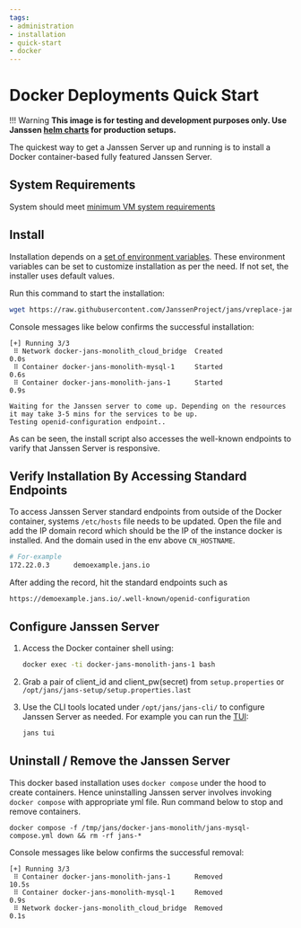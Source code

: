 ```yaml
---
tags:
- administration
- installation
- quick-start
- docker
---
```


# Docker Deployments Quick Start

!!! Warning 
    **This image is for testing and development purposes only. Use Janssen [helm charts](https://github.com/JanssenProject/jans/tree/main/charts/janssen) for production setups.**



The quickest way to get a Janssen Server up and running is to install a Docker container-based fully featured Janssen Server.

## System Requirements

System should meet [minimum VM system requirements](../vm-install/vm-requirements.md)

## Install

Installation depends on a [set of environment variables](https://github.com/JanssenProject/jans/tree/main/docker-jans-monolith#environment-variables).
These environment variables can be set to customize installation as per the need. If not set, the installer uses default values.

Run this command to start the installation:

```bash
wget https://raw.githubusercontent.com/JanssenProject/jans/vreplace-janssen-version/automation/startjanssenmonolithdemo.sh && chmod u+x startjanssenmonolithdemo.sh && sudo bash startjanssenmonolithdemo.sh demoexample.jans.io MYSQL "" main
```

Console messages like below confirms the successful installation:

```
[+] Running 3/3
 ⠿ Network docker-jans-monolith_cloud_bridge  Created                      0.0s
 ⠿ Container docker-jans-monolith-mysql-1     Started                      0.6s
 ⠿ Container docker-jans-monolith-jans-1      Started                      0.9s
 
Waiting for the Janssen server to come up. Depending on the resources it may take 3-5 mins for the services to be up.
Testing openid-configuration endpoint.. 
```

As can be seen, the install script also accesses the well-known endpoints to varify that Janssen Server is responsive.

## Verify Installation By Accessing Standard Endpoints


To access Janssen Server standard endpoints from outside of the Docker container, systems `/etc/hosts` file needs to be updated. Open the file and add the IP domain record which should be the IP of the instance docker is installed. And the domain used in the env above `CN_HOSTNAME`.

```bash
# For-example
172.22.0.3      demoexample.jans.io
```

After adding the record, hit the standard endpoints such as 

```
https://demoexample.jans.io/.well-known/openid-configuration
```

## Configure Janssen Server

1. Access the Docker container shell using:

    ```bash
    docker exec -ti docker-jans-monolith-jans-1 bash
    ```

2. Grab a pair of client_id and client_pw(secret) from `setup.properties` or `/opt/jans/jans-setup/setup.properties.last`

3. Use the CLI tools located under `/opt/jans/jans-cli/` to configure Janssen Server as needed. For example you can run the [TUI](../../config-guide/config-tools/jans-tui/README.md):
    ```bash
    jans tui
    ```


## Uninstall / Remove the Janssen Server

This docker based installation uses `docker compose` under the hood to create containers. Hence uninstalling Janssen server involves invoking `docker compose` with appropriate yml file. Run command below to stop and remove containers.

```
docker compose -f /tmp/jans/docker-jans-monolith/jans-mysql-compose.yml down && rm -rf jans-*
```

Console messages like below confirms the successful removal:

```
[+] Running 3/3
 ⠿ Container docker-jans-monolith-jans-1      Removed                   10.5s
 ⠿ Container docker-jans-monolith-mysql-1     Removed                    0.9s
 ⠿ Network docker-jans-monolith_cloud_bridge  Removed                    0.1s
```
